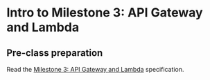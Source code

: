 # Intro to Milestone 3: API Gateway and Lambda

## Pre-class preparation
  
Read the [Milestone 3: API Gateway and Lambda](../../tweeter/milestone-3.md) specification.
